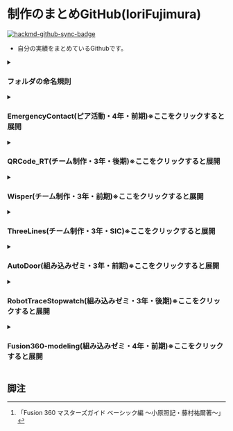 # 制作のまとめGitHub(IoriFujimura)

[![hackmd-github-sync-badge](https://hackmd.io/S2YPlCf6Skm6G75rnTZXmA/badge)](https://hackmd.io/S2YPlCf6Skm6G75rnTZXmA)

* 自分の実績をまとめているGithubです。

<details>
<summary>

### フォルダの命名規則
</summary>

* 分類
  - Peer: ピア活動<br>※ピア活動とは後輩の授業にチューターの学生が参加して先生の手が足りない状況をサポートすること
  - Team: チーム制作
  - Zemi: 組込系ゼミ
* 学年
  - #3: ３年次
  - #4: ４年次
  - SIC: SIC<br>※SICとはECCで夏休み2週間かけて行うチーム制作のこと
* 時期
  - B4: 前期（4~9月頃）
  - AFT: 後期（10~3月頃）
* 名前
  - _<作品名>: アンダーバーの後に作品名
</details>


<details>
<summary>
 
### EmergencyContact(ピア活動・4年・前期)※ここをクリックすると展開
</summary>
    
* ２年次の学生の開発内容の決まっているチーム制作の「緊急連絡掲示板」の作成です

---

### **指定、決まり**
* 作成物が決まっている
<br>※制作期間は第1フェーズ[4/11～5/19（5週目まで）]のみ、第2フェーズ[5/20～6/30（11週目まで）]は企画→制作が自由
* BacklogやGitなどのタスク管理を行えるようになる
* 2年生は｢ApacheとMySQL｣がインストールされており、ローカルでの実行で使用する
* 最終的に｢用意されているサーバー｣で実装する
* 開発言語は｢PHP｣を想定

### **開発内容**
  - ## **｢緊急時の連絡用掲示板｣**

### **開発理由**
* 社内の緊急用の安否確認のシステムがないことを解決するため

### **補足**
* 設計書、要件定義書、画面遷移図は書かなくても良い
* ログイン、新規登録の機能がある（社員のみが使うが登録画面も作る）
* Excel、テーブルのような全員の一覧（社員名、役職、安否情報など）が見れる画面
* 掲示板となっているが、投稿機能は不要（時間があれば作っても良い）
<br>※ただし、自身の被害状況を報告する投稿機能は必要
* 完成品、作成例はない

### **ピアチューターのやること**
* 学生の困っていることを解決する
* 緊急時の安否確認サイトの作成の手助け
* 完成品がないので今回作成しました。

---

## **確認画像**
![シス開1_ログイン](https://user-images.githubusercontent.com/93113173/167468888-30a32d2c-a10b-4d48-86c8-a4d8061ab1a5.png)
![シス開1_登録](https://user-images.githubusercontent.com/93113173/167468945-f3b46e3f-dd85-4ece-9933-e731c8d56232.png)
![シス開1_登録確認](https://user-images.githubusercontent.com/93113173/167468961-e8f129eb-8f54-45e9-a91d-56417720f209.png)
![シス開1_入力](https://user-images.githubusercontent.com/93113173/167468996-907177c6-2c7d-4527-a1dd-f0f21e63a321.png)
![シス開1_掲示板](https://user-images.githubusercontent.com/93113173/167469008-b17daa63-4fbc-4dca-bdbb-79c4437feeed.png)
</details>


<details>
<summary>
 
### QRCode_RT(チーム制作・3年・後期)※ここをクリックすると展開
</summary>

* QRコードを読み取って翻訳するアプリです。
* 文字の読み取りは画像認識(OCR)で行うことが可能になりました。ただ、OCRには文章が斜めや歪んでいるとき、文字が欠損しているときに読み取ることができないという問題がありました。
* そこで、問題に対応できるQRコードに情報をデータとして受け渡すことで解決しようと試みた制作です。<br>

使用例）：
  * 看板や広告にQRコードを添えることで外国の方でも「QRCode_RT」を使用することで書かれた内容を理解できる
  * メニュー表に添えることでお客様が「QRCode_RT」を使用することで、どのようなモノか把握することができる

https://user-images.githubusercontent.com/93113173/163839920-329fb6c4-8458-4163-9eab-7b5bd4e8115f.mp4
</details>


<details>
<summary>
 
### Wisper(チーム制作・3年・前期)※ここをクリックすると展開
</summary>

* チーム制作で開発内容が決まっていたモノです。
* 簡単なSNSアプリです。

## **確認画像**
<img src="https://user-images.githubusercontent.com/93113173/167469428-88031696-31fd-4414-898a-7ec4db0ff5b6.jpg" width="25%" alt="ログイン画面">
<img src="https://user-images.githubusercontent.com/93113173/167469442-86352127-dc98-439e-81d8-ce72db048c20.jpg" width="25%" alt="新規登録画面">
<img src="https://user-images.githubusercontent.com/93113173/167469469-468211a2-2e9a-4509-9516-8321da7a9951.jpg" width="25%" alt="ログイン後の最初の画面">
<img src="https://user-images.githubusercontent.com/93113173/167469510-ea31453e-5825-46a1-a2a1-d3a64cf32843.jpg" width="25%" alt="検索（ユーザー）画面">
<img src="https://user-images.githubusercontent.com/93113173/167469517-d9262231-759d-4bed-8187-7ea2bfee71f1.jpg" width="25%" alt="検索（投稿）画面">
<img src="https://user-images.githubusercontent.com/93113173/167469549-30180a4c-8b81-48e0-94cf-abab2c229901.jpg" width="25%" alt="投稿画面">
<img src="https://user-images.githubusercontent.com/93113173/167469680-8852139b-0dd9-4735-b355-13f2a5fa5efa.jpg" width="25%" alt="プロフィール編集（最初）画面">
<img src="https://user-images.githubusercontent.com/93113173/167469668-f497b82b-84e1-440e-a266-48808300fd4c.jpg" width="25%" alt="プロフィール編集（選択リスト）画面">
<img src="https://user-images.githubusercontent.com/93113173/167469597-e71e3ad6-0d1e-4500-96c0-3078ad3f5a7f.jpg" width="25%" alt="タイムライン（自分の投稿）画面">
<img src="https://user-images.githubusercontent.com/93113173/167469604-24c2295e-2d67-49aa-85b4-9f5505fb1376.jpg" width="25%" alt="タイムライン（いいね）画面">
<img src="https://user-images.githubusercontent.com/93113173/167469694-97ca1b20-2ec9-45d3-bb82-0f1a2e68b4ee.jpg" width="25%" alt="フォロー確認画面">
<img src="https://user-images.githubusercontent.com/93113173/167469704-bb377339-f417-4854-ba09-b0d7080f96df.jpg" width="25%" alt="フォロワー確認画面">
</details>


<details>
<summary>
 
### ThreeLines(チーム制作・3年・SIC)※ここをクリックすると展開
</summary>

* 夏休み2週間程の期間で行うチーム制作で、「コミュニケーション」をテーマに「４人３目並べ」を制作しました。
* 有名な「〇×ゲーム」を４人で行うイメージです。
    
* <h3>ルール</h3>

  - 勝利条件
    * 合計１０点で勝ち
    * または縦横斜めを1つずつ揃えると勝ち
    
  - 得点
    * 揃ったことのない列のリーチを阻止すると1点
    * 揃っていない列を揃えると3点が追加

## **確認画像**
![ThreeLines_Playing](https://user-images.githubusercontent.com/93113173/167469882-54fe2a74-d4c9-4996-8e79-316d7c93af51.png)
</details>


<details>
<summary>
 
### AutoDoor(組み込みゼミ・3年・前期)※ここをクリックすると展開
</summary>

* ゼミの時間に作成した自動ドアの模型です。
* コロナ禍で接触が懸念されます。そこで非接触の仕組みをドアに取り付けることができたら、需要があると考えて制作しました。

 <img src="https://user-images.githubusercontent.com/93113173/164448326-59eb5854-b39d-4f03-9227-58390237daeb.jpg" width="35%">
</details>


<details>
<summary>
 
### RobotTraceStopwatch(組み込みゼミ・3年・後期)※ここをクリックすると展開
</summary>

* ゼミの時間に作成したロボトレースの計測を行うストップウォッチです。

https://user-images.githubusercontent.com/93113173/163949635-5f38c89b-0748-44c6-abf3-5626e1b6e049.mp4
</details>


<details>
<summary>
 
### Fusion360-modeling(組み込みゼミ・4年・前期)※ここをクリックすると展開
</summary>

* Fusion360の機能を用いた3Dモデルの作成を行っています。
* 教科書[^1]で基本的なコマンドや機能について学び、基礎的な知識を身に着けています。
* 学んだことを活かしてロボトレースの本体の修正を行っています。
<br>※本体は前任者がFreeCadでモデリングを行っていたので、Fusion360に合った形に変更しています。

<img src="https://user-images.githubusercontent.com/93113173/164351714-6b62d7c4-60fe-43bc-b9cc-2c84f67e487e.png" width="40%">
<img src="https://user-images.githubusercontent.com/93113173/164351725-d3e2818b-257a-49f9-b981-6e8f7fe5d66b.png" width="50%">
</details>


## 脚注
[^1]:「Fusion 360 マスターズガイド ベーシック編 ～小原照記・藤村祐爾著～」

